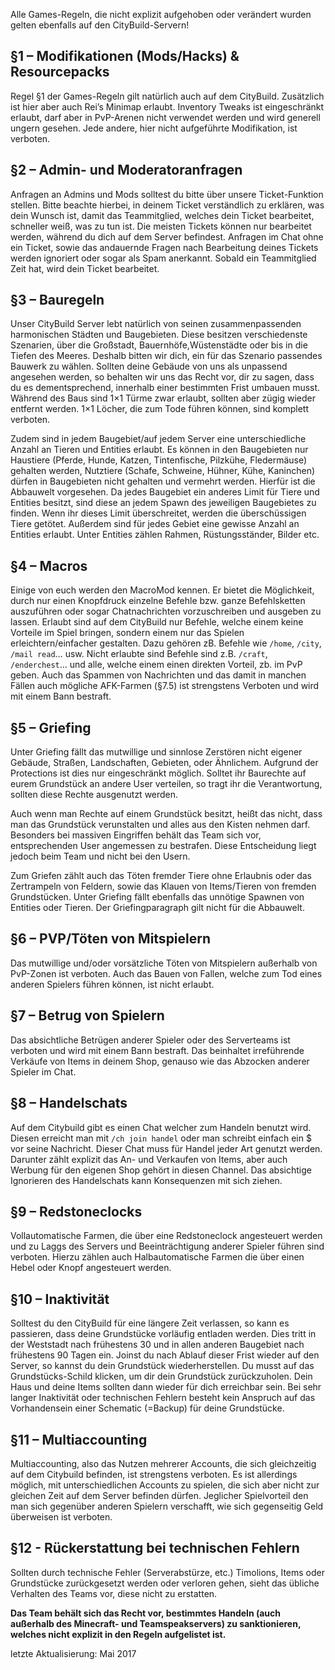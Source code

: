Alle Games-Regeln, die nicht explizit aufgehoben oder verändert wurden gelten ebenfalls auf den CityBuild-Servern!

## §1 – Modifikationen (Mods/Hacks) & Resourcepacks
Regel §1 der Games-Regeln gilt natürlich auch auf dem CityBuild. Zusätzlich ist hier aber auch Rei’s Minimap erlaubt. Inventory Tweaks ist eingeschränkt erlaubt, 
darf aber in PvP-Arenen nicht verwendet werden und wird generell ungern gesehen. Jede andere, hier nicht aufgeführte Modifikation, ist verboten.

## §2 – Admin- und Moderatoranfragen
Anfragen an Admins und Mods solltest du bitte über unsere Ticket-Funktion stellen. Bitte beachte hierbei, in deinem Ticket verständlich zu erklären, 
was dein Wunsch ist, damit das Teammitglied, welches dein Ticket bearbeitet, schneller weiß, was zu tun ist. Die meisten Tickets können nur bearbeitet werden, 
während du dich auf dem Server befindest. Anfragen im Chat ohne ein Ticket, sowie das andauernde Fragen nach Bearbeitung deines Tickets werden ignoriert oder 
sogar als Spam anerkannt. Sobald ein Teammitglied Zeit hat, wird dein Ticket bearbeitet.

## §3 – Bauregeln
Unser CityBuild Server lebt natürlich von seinen zusammenpassenden harmonischen Städten und Baugebieten. Diese besitzen verschiedenste Szenarien, 
über die Großstadt, Bauernhöfe,Wüstenstädte oder bis in die Tiefen des Meeres. Deshalb bitten wir dich, ein für das Szenario  passendes Bauwerk zu wählen. 
Sollten deine Gebäude von uns als unpassend angesehen werden, so behalten wir uns das Recht vor, dir zu sagen, dass du es dementsprechend, 
innerhalb einer bestimmten Frist umbauen musst. Während des Baus sind 1×1 Türme zwar erlaubt, sollten aber zügig wieder entfernt werden. 1×1 Löcher, 
die zum Tode führen können, sind komplett verboten. 

Zudem sind in jedem Baugebiet/auf jedem Server eine unterschiedliche Anzahl an Tieren und Entities erlaubt. Es können in den Baugebieten nur Haustiere 
(Pferde, Hunde, Katzen, Tintenfische, Pilzkühe, Fledermäuse) gehalten werden, Nutztiere (Schafe, Schweine, Hühner, Kühe, Kaninchen) 
dürfen in Baugebieten nicht gehalten und vermehrt werden. Hierfür ist die Abbauwelt vorgesehen. 
Da jedes Baugebiet ein anderes Limit für Tiere und Entities besitzt, sind diese an jedem Spawn des jeweiligen Baugebietes zu finden. 
Wenn ihr dieses Limit überschreitet, werden die überschüssigen Tiere getötet. Außerdem sind für jedes Gebiet eine gewisse Anzahl an Entities erlaubt. 
Unter Entities zählen Rahmen, Rüstungsständer, Bilder etc. 

## §4 – Macros
Einige von euch werden den MacroMod kennen. Er bietet die Möglichkeit, durch nur einen Knopfdruck einzelne Befehle bzw. ganze Befehlsketten auszuführen oder sogar Chatnachrichten vorzuschreiben und ausgeben zu lassen.
Erlaubt sind auf dem CityBuild nur Befehle, welche einem keine Vorteile im Spiel bringen, sondern einem nur das Spielen erleichtern/einfacher gestalten. Dazu gehören zB. Befehle wie `/home`, `/city`, `/mail read`… usw. 
Nicht erlaubte sind Befehle sind z.B. `/craft`, `/enderchest`… und alle, welche einem einen direkten Vorteil, zb. im PvP geben. Auch das Spammen von Nachrichten und das damit in manchen Fällen auch mögliche AFK-Farmen 
(§7.5) ist strengstens Verboten und wird mit einem Bann bestraft.

## §5 – Griefing
Unter Griefing fällt das mutwillige und sinnlose Zerstören nicht eigener Gebäude, Straßen, Landschaften, Gebieten, oder Ähnlichem. Aufgrund der Protections ist dies nur eingeschränkt möglich. 
Solltet ihr Baurechte auf eurem Grundstück an andere User verteilen, so tragt ihr die Verantwortung, sollten diese Rechte ausgenutzt werden.

Auch wenn man Rechte auf einem Grundstück besitzt, heißt das nicht, dass man das Grundstück verunstalten und alles aus den Kisten nehmen darf. Besonders bei massiven Eingriffen behält das Team sich vor, 
entsprechenden User angemessen zu bestrafen. Diese Entscheidung liegt jedoch beim Team und nicht bei den Usern.

Zum Griefen zählt auch das Töten fremder Tiere ohne Erlaubnis oder das Zertrampeln von Feldern, sowie das Klauen von Items/Tieren von fremden Grundstücken. Unter Griefing fällt ebenfalls das unnötige Spawnen von Entities oder Tieren.
Der Griefingparagraph gilt nicht für die Abbauwelt.

## §6 – PVP/Töten von Mitspielern
Das mutwillige und/oder vorsätzliche Töten von Mitspielern außerhalb von PvP-Zonen ist verboten. Auch das Bauen von Fallen, welche zum Tod eines anderen Spielers führen können, ist nicht erlaubt.

## §7 – Betrug von Spielern
Das absichtliche Betrügen anderer Spieler oder des Serverteams ist verboten und wird mit einem Bann bestraft. Das beinhaltet irreführende Verkäufe von Items in deinem Shop, genauso wie das Abzocken anderer Spieler im Chat.

## §8 – Handelschats
Auf dem Citybuild gibt es einen Chat welcher zum Handeln benutzt wird. Diesen erreicht man mit `/ch join handel` oder man schreibt einfach ein $ vor seine Nachricht. Dieser Chat muss für Handel jeder Art genutzt werden. 
Darunter zählt explizit das An- und Verkaufen von Items, aber auch Werbung für den eigenen Shop gehört in diesen Channel.
Das absichtige Ignorieren des Handelschats kann Konsequenzen mit sich ziehen.

## §9 – Redstoneclocks
Vollautomatische Farmen, die über eine Redstoneclock angesteuert werden und zu Laggs des Servers und Beeinträchtigung anderer Spieler führen sind verboten. Hierzu zählen auch Halbautomatische Farmen die über einen Hebel oder Knopf angesteuert werden.

## §10 – Inaktivität
Solltest du den CityBuild für eine längere Zeit verlassen, so kann es passieren, dass deine Grundstücke vorläufig entladen werden. Dies tritt in der Weststadt nach frühestens 30 
und in allen anderen Baugebiet nach frühestens 90 Tagen ein. Joinst du nach Ablauf dieser Frist wieder auf den Server, so kannst du dein Grundstück wiederherstellen. 
Du musst auf das Grundstücks-Schild klicken, um dir dein Grundstück zurückzuholen. Dein Haus und deine Items sollten dann wieder für dich erreichbar sein.
Bei sehr langer Inaktivität oder technischen Fehlern besteht kein Anspruch auf das Vorhandensein einer Schematic (=Backup) für deine Grundstücke.

## §11 – Multiaccounting
Multiaccounting, also das Nutzen mehrerer Accounts, die sich gleichzeitig auf dem Citybuild befinden, ist strengstens verboten. 
Es ist allerdings möglich, mit unterschiedlichen Accounts zu spielen, die sich aber nicht zur gleichen Zeit auf dem Server befinden dürfen. 
Jeglicher Spielvorteil den man sich gegenüber anderen Spielern verschafft, wie sich gegenseitig Geld überweisen ist verboten. 

## §12 - Rückerstattung bei technischen Fehlern
Sollten durch technische Fehler (Serverabstürze, etc.) Timolions, Items oder Grundstücke zurückgesetzt werden oder verloren gehen, sieht das übliche Verhalten des Teams vor, diese nicht zu erstatten.


<strong>Das Team behält sich das Recht vor, bestimmtes Handeln (auch außerhalb des Minecraft- und Teamspeakservers) zu sanktionieren, welches nicht explizit in den Regeln aufgelistet ist.</strong>

letzte Aktualisierung: Mai 2017